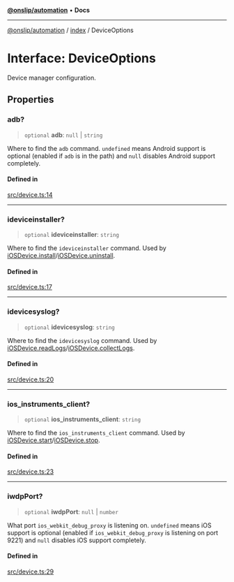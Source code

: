 [**@onslip/automation**](../../README.md) • **Docs**

***

[@onslip/automation](../../README.md) / [index](../README.md) / DeviceOptions

# Interface: DeviceOptions

Device manager configuration.

## Properties

### adb?

> `optional` **adb**: `null` \| `string`

Where to find the `adb` command. `undefined` means Android support is optional (enabled if `adb` is in the path) and
`null` disables Android support completely.

#### Defined in

[src/device.ts:14](https://github.com/Onslip/automation/blob/13befc40996d96bb2935315b372b921212adc8b4/src/device.ts#L14)

***

### ideviceinstaller?

> `optional` **ideviceinstaller**: `string`

Where to find the `ideviceinstaller` command. Used by [iOSDevice.install](../classes/iOSDevice.md#install)/[iOSDevice.uninstall](../classes/iOSDevice.md#uninstall).

#### Defined in

[src/device.ts:17](https://github.com/Onslip/automation/blob/13befc40996d96bb2935315b372b921212adc8b4/src/device.ts#L17)

***

### idevicesyslog?

> `optional` **idevicesyslog**: `string`

Where to find the `idevicesyslog` command. Used by [iOSDevice.readLogs](../classes/iOSDevice.md#readlogs)/[iOSDevice.collectLogs](../classes/iOSDevice.md#collectlogs).

#### Defined in

[src/device.ts:20](https://github.com/Onslip/automation/blob/13befc40996d96bb2935315b372b921212adc8b4/src/device.ts#L20)

***

### ios\_instruments\_client?

> `optional` **ios\_instruments\_client**: `string`

Where to find the `ios_instruments_client` command. Used by [iOSDevice.start](../classes/iOSDevice.md#start)/[iOSDevice.stop](../classes/iOSDevice.md#stop).

#### Defined in

[src/device.ts:23](https://github.com/Onslip/automation/blob/13befc40996d96bb2935315b372b921212adc8b4/src/device.ts#L23)

***

### iwdpPort?

> `optional` **iwdpPort**: `null` \| `number`

What port `ios_webkit_debug_proxy` is listening on. `undefined` means iOS support is optional (enabled if
`ios_webkit_debug_proxy` is listening on port 9221) and `null` disables iOS support completely.

#### Defined in

[src/device.ts:29](https://github.com/Onslip/automation/blob/13befc40996d96bb2935315b372b921212adc8b4/src/device.ts#L29)
